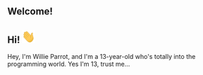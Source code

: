 ## Welcome!
## Hi! <img src="https://raw.githubusercontent.com/light-hat/light-hat/refs/heads/main/assets/hello.gif" alt="Waving" width="30" height="30">
Hey, I'm Willie Parrot, and I'm a 13-year-old who's totally into the programming world. Yes I'm 13, trust me...
<!--
**GopherParrot/GopherParrot** is a ✨ _special_ ✨ repository because its `README.md` (this file) appears on your GitHub profile.

Here are some ideas to get you started:

- 🔭 I’m currently working on ...
- 🌱 I’m currently learning ...
- 👯 I’m looking to collaborate on ...
- 🤔 I’m looking for help with ...
- 💬 Ask me about ...
- 📫 How to reach me: ...
- 😄 Pronouns: ...
- ⚡ Fun fact: ...
-->
